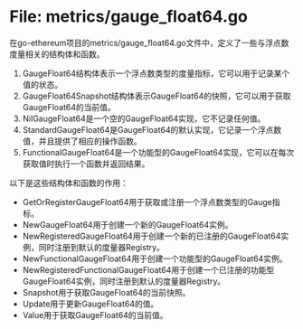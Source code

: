# File: metrics/gauge_float64.go

在go-ethereum项目的metrics/gauge_float64.go文件中，定义了一些与浮点数度量相关的结构体和函数。

1. GaugeFloat64结构体表示一个浮点数类型的度量指标，它可以用于记录某个值的状态。
2. GaugeFloat64Snapshot结构体表示GaugeFloat64的快照，它可以用于获取GaugeFloat64的当前值。
3. NilGaugeFloat64是一个空的GaugeFloat64实现，它不记录任何值。
4. StandardGaugeFloat64是GaugeFloat64的默认实现，它记录一个浮点数值，并且提供了相应的操作函数。
5. FunctionalGaugeFloat64是一个功能型的GaugeFloat64实现，它可以在每次获取值时执行一个函数并返回结果。

以下是这些结构体和函数的作用：

- GetOrRegisterGaugeFloat64用于获取或注册一个浮点数类型的Gauge指标。
- NewGaugeFloat64用于创建一个新的GaugeFloat64实例。
- NewRegisteredGaugeFloat64用于创建一个新的已注册的GaugeFloat64实例，同时注册到默认的度量器Registry。
- NewFunctionalGaugeFloat64用于创建一个功能型的GaugeFloat64实例。
- NewRegisteredFunctionalGaugeFloat64用于创建一个已注册的功能型GaugeFloat64实例，同时注册到默认的度量器Registry。
- Snapshot用于获取GaugeFloat64的当前快照。
- Update用于更新GaugeFloat64的值。
- Value用于获取GaugeFloat64的当前值。

